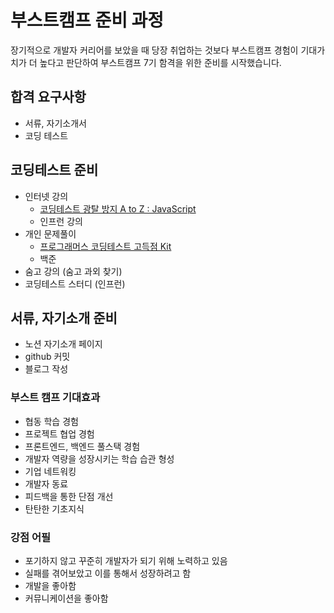 # 부스트캠프 준비 과정
장기적으로 개발자 커리어를 보았을 때 당장 취업하는 것보다 부스트캠프 경험이 기대가치가 더 높다고 판단하여 부스트캠프 7기 함격을 위한 준비를 시작했습니다. 

## 합격 요구사항
- 서류, 자기소개서
- 코딩 테스트

## 코딩테스트 준비
- 인터넷 강의 
  - [코딩테스트 광탈 방지 A to Z : JavaScript](../online-lecture.md)
  - 인프런 강의
- 개인 문제풀이 
  - [프로그래머스 코딩테스트 고득점 Kit](../programmers.md) 
  - 백준
- 숨고 강의 (숨고 과외 찾기)
- 코딩테스트 스터디 (인프런)

## 서류, 자기소개 준비
- 노션 자기소개 페이지
- github 커밋
- 블로그 작성

### 부스트 캠프 기대효과
- 협동 학습 경험
- 프로젝트 협업 경험
- 프론트엔드, 백엔드 풀스택 경험
- 개발자 역량을 성장시키는 학습 습관 형성
- 기업 네트워킹
- 개발자 동료 
- 피드백을 통한 단점 개선
- 탄탄한 기초지식

### 강점 어필
- 포기하지 않고 꾸준히 개발자가 되기 위해 노력하고 있음
- 실패를 겪어보았고 이를 통해서 성장하려고 함
- 개발을 좋아함
- 커뮤니케이션을 좋아함
